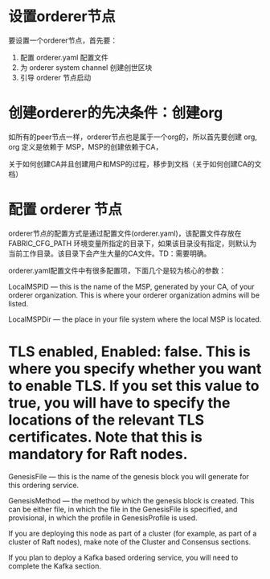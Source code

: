 # 设置orderer节点

要设置一个orderer节点，首先要：

1. 配置 orderer.yaml 配置文件
2. 为 orderer system channel 创建创世区块
3. 引导 orderer 节点启动


# 创建orderer的先决条件：创建org

如所有的peer节点一样，orderer节点也是属于一个org的，所以首先要创建 org, org 定义是依赖于 MSP，MSP的创建依赖于CA，

关于如何创建CA并且创建用户和MSP的过程，移步到文档（关于如何创建CA的文档）


# 配置 orderer 节点

orderer节点的配置方式是通过配置文件(orderer.yaml)，该配置文件存放在 FABRIC_CFG_PATH 环境变量所指定的目录下，如果该目录没有指定，则默认为当前工作目录。该目录下会产生大量的CA文件。TD：需要明确。

orderer.yaml配置文件中有很多配置项，下面几个是较为核心的参数：

LocalMSPID —  this is the name of the MSP, generated by your CA, of your orderer organization. This is where your orderer organization admins will be listed.

LocalMSPDir — the place in your file system where the local MSP is located.

# TLS enabled, Enabled: false. This is where you specify whether you want to enable TLS. If you set this value to true, you will have to specify the locations of the relevant TLS certificates. Note that this is mandatory for Raft nodes.
GenesisFile — this is the name of the genesis block you will generate for this ordering service.

GenesisMethod — the method by which the genesis block is created. This can be either file, in which the file in the GenesisFile is specified, and provisional, in which the profile in GenesisProfile is used.

If you are deploying this node as part of a cluster (for example, as part of a cluster of Raft nodes), make note of the Cluster and Consensus sections.

If you plan to deploy a Kafka based ordering service, you will need to complete the Kafka section.